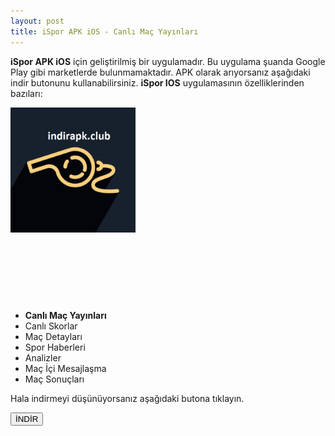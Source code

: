 ```yaml
---
layout: post
title: iSpor APK iOS - Canlı Maç Yayınları
---
```


<p><strong>iSpor APK iOS</strong> için geliştirilmiş bir uygulamadır. Bu uygulama şuanda Google Play gibi marketlerde bulunmamaktadır. APK olarak arıyorsanız aşağıdaki indir butonunu kullanabilirsiniz. <strong>iSpor IOS</strong> uygulamasının özelliklerinden bazıları:</p>
<img src="/images/a10VGR.png" alt="iSpor apk ios" width="200px"/>

<script async src="//pagead2.googlesyndication.com/pagead/js/adsbygoogle.js"></script>
<!-- apkbaglanti2 -->
<ins class="adsbygoogle"
     style="display:inline-block;width:200px;height:90px"
     data-ad-client="ca-pub-2943359289617623"
     data-ad-slot="2997442512"></ins>
<script>
(adsbygoogle = window.adsbygoogle || []).push({});
</script>

<ul>
<li><strong>Canlı Maç Yayınları</strong></li>
<li>Canlı Skorlar</li>
<li>Maç Detayları</li>
<li>Spor Haberleri</li>
<li>Analizler</li>
<li>Maç İçi Mesajlaşma</li>
<li>Maç Sonuçları</li>
</ul>

<p>Hala indirmeyi düşünüyorsanız aşağıdaki butona tıklayın.</p>

<a href="/" target="_blank"><button class="button3">İNDİR</button></a>
